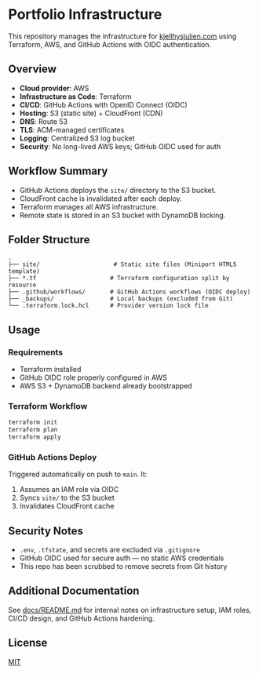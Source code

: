 # Portfolio Infrastructure

This repository manages the infrastructure for [kjellhysjulien.com](https://kjellhysjulien.com) using Terraform, AWS, and GitHub Actions with OIDC authentication.
<!-- Test push -->
## Overview

- **Cloud provider**: AWS
- **Infrastructure as Code**: Terraform
- **CI/CD**: GitHub Actions with OpenID Connect (OIDC)
- **Hosting**: S3 (static site) + CloudFront (CDN)
- **DNS**: Route 53
- **TLS**: ACM-managed certificates
- **Logging**: Centralized S3 log bucket
- **Security**: No long-lived AWS keys; GitHub OIDC used for auth

## Workflow Summary

- GitHub Actions deploys the `site/` directory to the S3 bucket.
- CloudFront cache is invalidated after each deploy.
- Terraform manages all AWS infrastructure.
- Remote state is stored in an S3 bucket with DynamoDB locking.

## Folder Structure

```
.
├── site/                     # Static site files (Miniport HTML5 template)
├── *.tf                     # Terraform configuration split by resource
├── .github/workflows/       # GitHub Actions workflows (OIDC deploy)
├── _backups/                # Local backups (excluded from Git)
└── .terraform.lock.hcl      # Provider version lock file
```

## Usage

### Requirements

- Terraform installed
- GitHub OIDC role properly configured in AWS
- AWS S3 + DynamoDB backend already bootstrapped

### Terraform Workflow

```bash
terraform init
terraform plan
terraform apply
```

### GitHub Actions Deploy

Triggered automatically on push to `main`. It:
1. Assumes an IAM role via OIDC
2. Syncs `site/` to the S3 bucket
3. Invalidates CloudFront cache

## Security Notes

- `.env`, `.tfstate`, and secrets are excluded via `.gitignore`
- GitHub OIDC used for secure auth — no static AWS credentials
- This repo has been scrubbed to remove secrets from Git history

## Additional Documentation

See [docs/README.md](docs/README.md) for internal notes on infrastructure setup, IAM roles, CI/CD design, and GitHub Actions hardening.

## License

[MIT](./site/LICENSE.txt)

